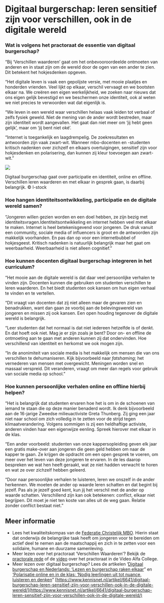 # Digitaal burgerschap: leren sensitief zijn voor verschillen, ook in de digitale wereld
### Wat is volgens het practoraat de essentie van digitaal burgerschap?

“Bij ‘Verschillen waarderen’ gaat om het onbevooroordeelde ontmoeten van anderen en in staat zijn om de wereld door de ogen van een ander te zien. Dit betekent het hokjesdenken opgeven.

“Het digitale leven is vaak een gepolijste versie, met mooie plaatjes en honderden vrienden. Veel lijkt op elkaar, verschil vervaagt en we bootsten elkaar na. We creëren een eigen werkelijkheid, we zoeken naar nieuws dat ons eigen gelijk bevestigd en we beschermen onze identiteit, ook al weten we niet precies te verwoorden wat dat eigenlijk is.

“We leven in een wereld waar verschillen helaas vaak leiden tot verbaal of zelfs fysiek geweld. Niet de mening van de ander wordt bestreden, maar zijn identiteit wordt aangevallen. Het gaat dan niet meer om ‘jij hebt geen gelijk’, maar om ‘jij bent niet oké’.

“Internet is toegankelijk en laagdrempelig. De zoekresultaten en antwoorden zijn vaak zwart-wit. Wanneer mbo-docenten en -studenten kritisch nadenken over zichzelf en elkaars overtuigingen, sensitief zijn voor hokjesdenken en polarisering, dan kunnen zij kleur toevoegen aan zwart-wit.” 

![](https://www.kennisnet.nl/app/uploads/kennisnet/digitale-geletterdheid/Afbeeldingen/Kennisnet-digitaal-bugerschap-leren-snensitief-zijn-voor-verschillen-ook-in-de-digitale-wereld.jpg)

Digitaal burgerschap gaat over participatie en identiteit, online en offline. Verschillen leren waarderen en met elkaar in gesprek gaan, is daarbij belangrijk. © I-stock

### Hoe hangen identiteitsontwikkeling, participatie en de digitale wereld samen?

“Jongeren willen gezien worden en een doel hebben, ze zijn bezig met identiteitsvragen.Identiteitsontwikkeling en internet hebben veel met elkaar te maken. Internet is heel betekenisgevend voor jongeren. De druk vanuit een community, sociale media of influencers is groot en de antwoorden zijn makkelijk voorhanden. En pas dan op voor een internetbubbel of hokjesgeest. Kritisch nadenken is natuurlijk belangrijk maar het gaat om weerbaarheid. Weerbaarheid is niet alleen cognitief.”

### Hoe kunnen docenten digitaal burgerschap integreren in het curriculum?

“Het mooie aan de digitale wereld is dat daar veel persoonlijke verhalen te vinden zijn. Docenten kunnen die gebruiken om studenten verschillen te leren waarderen. En het biedt studenten ook kansen om hun eigen verhaal te vinden en te vertellen.

“Dit vraagt van docenten dat zij niet alleen maar de gevaren zien en benadrukken, want dan gaan ze voorbij aan de belevingswereld van jongeren en missen zij ook kansen. Een open houding tegenover de digitale wereld is belangrijk.

“Leer studenten dat het normaal is dat niet iedereen hetzelfde is of denkt. En dat hoeft ook niet. Mag je er zijn zoals je bent? Door on- en offline de ontmoeting aan te gaan met anderen kunnen zij dat ondervinden. Hoe verschillend van identiteit en herkomst we ook mogen zijn.

“In de anonimiteit van sociale media is het makkelijk om mensen die van ons verschillen te dehumaniseren. Kijk bijvoorbeeld naar _fatshaming_; het vernederen van mensen met overgewicht. Meningen worden snel en massaal verspreid. Dit veranderen, vraagt om meer dan regels voor gebruik van sociale media op school.”

### Hoe kunnen persoonlijke verhalen online en offline hierbij helpen?

“Het is belangrijk dat studenten ervaren hoe het is om in de schoenen van iemand te staan die op deze manier benaderd wordt. Ik denk bijvoorbeeld aan de 16-jarige Zweedse milieuactiviste Greta Thunberg. Zij ging een jaar niet naar school om zich volledig in te zetten voor de strijd tegen klimaatverandering. Volgens sommigen is zij een heldhaftige activiste, anderen vinden haar een eigenwijze eenling. Spreek hierover met elkaar in de klas.

“Een ander voorbeeld: studenten van onze kappersopleiding geven elk jaar een gratis make-over aan jongeren die geen geld hebben om naar de kapper te gaan. Ze krijgen de opdracht om een open gesprek te voeren, om meer over het leven van deze jongeren te ervaren. In de les daarop bespreken we wat hen heeft geraakt, wat ze niet hadden verwacht te horen en wat ze over zichzelf hebben geleerd.

“Door naar persoonlijke verhalen te luisteren, leren we onszelf in de ander herkennen. We moeten de ander op waarde leren schatten en dat begint bij jezelf. Pas als je jezelf goed kent, kun jij het verschil met de ander op waarde schatten. Verschillend zijn kan ook betekenen: conflict, elkaar niet begrijpen. Dit moet je niet ten koste van alles uit de weg gaan. Relatie zonder conflict bestaat niet.”

## Meer informatie

-   Lees het kwaliteitskompas van de [Federatie Christelijk MBO](https://www.federatiechristelijkmbo.nl/ "Federatie Christelijk MBO"). Hierin staat dat onderwijs de belangrijke taak heeft om jongeren voor te bereiden om actief deel te nemen aan de maatschappij en zich in te zetten voor een solidaire, humane en duurzame samenleving.
-   Meer lezen over het practoraat ‘Verschillen Waarderen’? Bekijk de [practorale rede](https://verschillenwaarderen.nl/ "practorale rede") of de [video](https://www.youtube.com/watch?v=Ng8A7ELR_HA "video") over het practoraat in de Video Alfa College.
-   Meer lezen over digitaal burgerschap? Lees de artikelen ‘[Digitaal burgerschap en Nederlands: ‘Lezen en burgerschap raken elkaar](https://www.kennisnet.nl/artikel/6860/digitaal-burgerschap-en-nederlands-lezen-en-burgerschap-raken-elkaar/ "Bekijk link met titel: Digitaal burgerschap en Nederlands: ‘Lezen en burgerschap raken elkaar")” en [‘Polarisatie online en in de klas: ‘Nodig leerlingen uit tot nuance, luisteren en denken](https://www.kennisnet.nl/artikel/6671/polarisatie-online-en-in-de-klas-nodig-leerlingen-uit-tot-nuance-luisteren-en-denken/ "Bekijk link met titel: ‘Polarisatie online en in de klas: ‘Nodig leerlingen uit tot nuance, luisteren en denken")” 
    [https://www.kennisnet.nl/artikel/6641/digitaal-burgerschap-leren-sensitief-zijn-voor-verschillen-ook-in-de-digitale-wereld/](https://www.kennisnet.nl/artikel/6641/digitaal-burgerschap-leren-sensitief-zijn-voor-verschillen-ook-in-de-digitale-wereld/)
